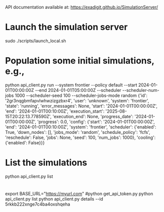 API documentation available at: https://exadigit.github.io/SimulationServer/

# Launch the simulation server

sudo ./scripts/launch_local.sh

# Population some initial simulations, e.g.,

python api_client.py run   --system frontier   --policy default   --start 2024-01-01T00:00:00Z   --end 2024-01-01T05:00:00Z   --scheduler   --scheduler-num-jobs 1000   --scheduler-seed 100   --scheduler-jobs-mode random
{'id': '2gr3nqgbmfapvlwhwzizgzbxr4', 'user': 'unknown', 'system': 'frontier', 'state': 'running', 'error_messages': None, 'start': '2024-01-01T00:00:00Z', 'end': '2024-01-01T00:10:00Z', 'execution_start': '2025-08-15T20:22:13.778590Z', 'execution_end': None, 'progress_date': '2024-01-01T00:00:00Z', 'progress': 0.0, 'config': {'start': '2024-01-01T00:00:00Z', 'end': '2024-01-01T00:10:00Z', 'system': 'frontier', 'scheduler': {'enabled': True, 'down_nodes': [], 'jobs_mode': 'random', 'schedule_policy': 'fcfs', 'reschedule': False, 'jobs': None, 'seed': 100, 'num_jobs': 1000}, 'cooling': {'enabled': False}}}  

# List the simulations

python api_client.py list

#
export BASE_URL="https://myurl.com"
#python get_api_token.py
python api_client.py list
python api_client.py details --id 5rkkb222xnge7c4ba4oxshqeha
